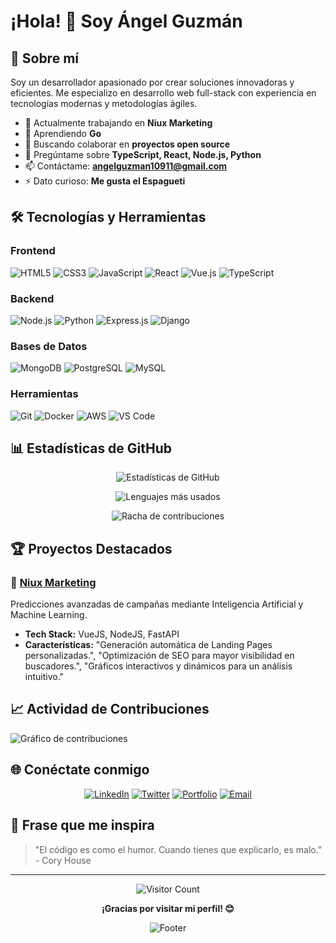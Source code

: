 # ¡Hola! 👋 Soy Ángel Guzmán



## 🚀 Sobre mí

Soy un desarrollador apasionado por crear soluciones innovadoras y eficientes. Me especializo en desarrollo web full-stack con experiencia en tecnologías modernas y metodologías ágiles.

- 🔭 Actualmente trabajando en **Niux Marketing**
- 🌱 Aprendiendo **Go**
- 👯 Buscando colaborar en **proyectos open source**
- 💬 Pregúntame sobre **TypeScript, React, Node.js, Python**
- 📫 Contáctame: **angelguzman10911@gmail.com**
- ⚡ Dato curioso: **Me gusta el Espagueti**

## 🛠️ Tecnologías y Herramientas

### Frontend
![HTML5](https://img.shields.io/badge/HTML5-E34F26?style=for-the-badge&logo=html5&logoColor=white)
![CSS3](https://img.shields.io/badge/CSS3-1572B6?style=for-the-badge&logo=css3&logoColor=white)
![JavaScript](https://img.shields.io/badge/JavaScript-F7DF1E?style=for-the-badge&logo=javascript&logoColor=black)
![React](https://img.shields.io/badge/React-20232A?style=for-the-badge&logo=react&logoColor=61DAFB)
![Vue.js](https://img.shields.io/badge/Vue.js-35495E?style=for-the-badge&logo=vuedotjs&logoColor=4FC08D)
![TypeScript](https://img.shields.io/badge/TypeScript-007ACC?style=for-the-badge&logo=typescript&logoColor=white)

### Backend
![Node.js](https://img.shields.io/badge/Node.js-43853D?style=for-the-badge&logo=node.js&logoColor=white)
![Python](https://img.shields.io/badge/Python-3776AB?style=for-the-badge&logo=python&logoColor=white)
![Express.js](https://img.shields.io/badge/Express.js-404D59?style=for-the-badge)
![Django](https://img.shields.io/badge/Django-092E20?style=for-the-badge&logo=django&logoColor=white)

### Bases de Datos
![MongoDB](https://img.shields.io/badge/MongoDB-4EA94B?style=for-the-badge&logo=mongodb&logoColor=white)
![PostgreSQL](https://img.shields.io/badge/PostgreSQL-316192?style=for-the-badge&logo=postgresql&logoColor=white)
![MySQL](https://img.shields.io/badge/MySQL-00000F?style=for-the-badge&logo=mysql&logoColor=white)

### Herramientas
![Git](https://img.shields.io/badge/Git-F05032?style=for-the-badge&logo=git&logoColor=white)
![Docker](https://img.shields.io/badge/Docker-2496ED?style=for-the-badge&logo=docker&logoColor=white)
![AWS](https://img.shields.io/badge/Amazon_AWS-232F3E?style=for-the-badge&logo=amazon-aws&logoColor=white)
![VS Code](https://img.shields.io/badge/Visual_Studio_Code-0078D4?style=for-the-badge&logo=visual%20studio%20code&logoColor=white)

## 📊 Estadísticas de GitHub

<div align="center">

![Estadísticas de GitHub](https://github-readme-stats.vercel.app/api?username=Angel-Guxman&show_icons=true&theme=radical&hide_border=true&count_private=true)

![Lenguajes más usados](https://github-readme-stats.vercel.app/api/top-langs/?username=Angel-Guxman&layout=compact&theme=radical&hide_border=true)

![Racha de contribuciones](https://github-readme-streak-stats.herokuapp.com/?user=Angel-Guxman&theme=radical&hide_border=true)

</div>

## 🏆 Proyectos Destacados

### 🌟 [Niux Marketing](http://40.233.24.58:8010/)
Predicciones avanzadas de campañas mediante Inteligencia Artificial y Machine Learning.
- **Tech Stack:** VueJS, NodeJS, FastAPI
- **Características:**      "Generación automática de Landing Pages personalizadas.",
      "Optimización de SEO para mayor visibilidad en buscadores.",
      "Gráficos interactivos y dinámicos para un análisis intuitivo."
  

## 📈 Actividad de Contribuciones

![Gráfico de contribuciones](https://github-readme-activity-graph.vercel.app/graph?username=Angel-Guxman&theme=react-dark&bg_color=20232a&hide_border=true)


## 🌐 Conéctate conmigo

<div align="center">

[![LinkedIn](https://img.shields.io/badge/LinkedIn-0077B5?style=for-the-badge&logo=linkedin&logoColor=white)](https://www.linkedin.com/in/angel-manuel-guzman-hoil-ba63182b4/)
[![Twitter](https://img.shields.io/badge/Twitter-1DA1F2?style=for-the-badge&logo=twitter&logoColor=white)](https://twitter.com/Angel57936234)
[![Portfolio](https://img.shields.io/badge/Portfolio-FF5722?style=for-the-badge&logo=todoist&logoColor=white)](https://portfolio-astro-angel-guxmans-projects.vercel.app/)
[![Email](https://img.shields.io/badge/Email-D14836?style=for-the-badge&logo=gmail&logoColor=white)](mailto:angelguzman10911@gmail.com)

</div>

## 💭 Frase que me inspira

> "El código es como el humor. Cuando tienes que explicarlo, es malo." - Cory House

---

<div align="center">

![Visitor Count](https://profile-counter.glitch.me/[tu-username]/count.svg)

**¡Gracias por visitar mi perfil! 😊**

![Footer](https://capsule-render.vercel.app/api?type=waving&color=gradient&height=100&section=footer)

</div>
